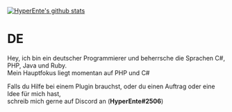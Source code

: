 [![HyperEnte's github stats](https://github-readme-stats.vercel.app/api?username=hyperente)](https://github.com/anuraghazra/github-readme-stats)

# DE
Hey, ich bin ein deutscher Programmierer und beherrsche die Sprachen C#, PHP, Java und Ruby.  
Mein Hauptfokus liegt momentan auf PHP und C#  
  
Falls du Hilfe bei einem Plugin brauchst, oder du einen Auftrag oder eine Idee für mich hast,  
schreib mich gerne auf Discord an (**HyperEnte#2506**)
